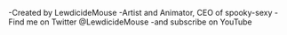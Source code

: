 -Created by LewdicideMouse
-Artist and Animator, CEO of spooky-sexy
-Find me on Twitter @LewdicideMouse
-and subscribe on YouTube

<!---
NearStone/NearStone is a ✨ special ✨ repository because its `README.md` (this file) appears on your GitHub profile.
You can click the Preview link to take a look at your changes.
--->

